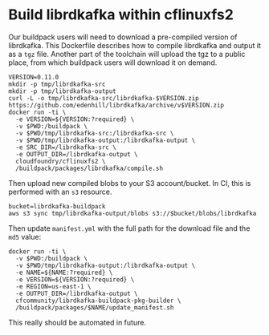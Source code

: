 # Build librdkafka within cflinuxfs2

Our buildpack users will need to download a pre-compiled version of librdkafka. This Dockerfile describes how to compile librdkafka and output it as a `tgz` file. Another part of the toolchain will upload the tgz to a public place, from which buildpack users will download it on demand.


```
VERSION=0.11.0
mkdir -p tmp/librdkafka-src
mkdir -p tmp/librdkafka-output
curl -L -o tmp/librdkafka-src/librdkafka-$VERSION.zip https://github.com/edenhill/librdkafka/archive/v$VERSION.zip
docker run -ti \
  -e VERSION=${VERSION:?required} \
  -v $PWD:/buildpack \
  -v $PWD/tmp/librdkafka-src:/librdkafka-src \
  -v $PWD/tmp/librdkafka-output:/librdkafka-output \
  -e SRC_DIR=/librdkafka-src \
  -e OUTPUT_DIR=/librdkafka-output \
  cloudfoundry/cflinuxfs2 \
  /buildpack/packages/librdkafka/compile.sh
```

Then upload new compiled blobs to your S3 account/bucket. In CI, this is performed with an `s3` resource.

```
bucket=librdkafka-buildpack
aws s3 sync tmp/librdkafka-output/blobs s3://$bucket/blobs/librdkafka
```

Then update `manifest.yml` with the full path for the download file and the `md5` value:

```
docker run -ti \
  -v $PWD:/buildpack \
  -v $PWD/tmp/librdkafka-output:/librdkafka-output \
  -e NAME=${NAME:?required} \
  -e VERSION=${VERSION:?required} \
  -e REGION=us-east-1 \
  -e OUTPUT_DIR=/librdkafka-output \
  cfcommunity/librdkafka-buildpack-pkg-builder \
  /buildpack/packages/$NAME/update_manifest.sh
```

This really should be automated in future.

